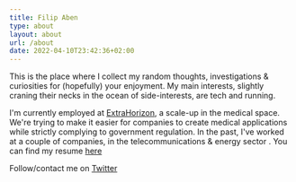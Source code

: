 ```yaml
---
title: Filip Aben
type: about
layout: about
url: /about
date: 2022-04-10T23:42:36+02:00
---
```

This is the place where I collect my random thoughts, investigations & curiosities for (hopefully) your enjoyment. My main interests, slightly craning their necks in the ocean of side-interests, are tech and running.

I'm currently employed at [ExtraHorizon](https://www.extrahorizon.com), a scale-up in the medical space. We're trying to make it easier for companies to create medical applications while strictly complying to government regulation. In the past, I've worked at a couple of companies, in the telecommunications & energy sector . You can find my resume [here](cv-en.pdf)

Follow/contact me on [Twitter](https://twitter.com/filipaben)